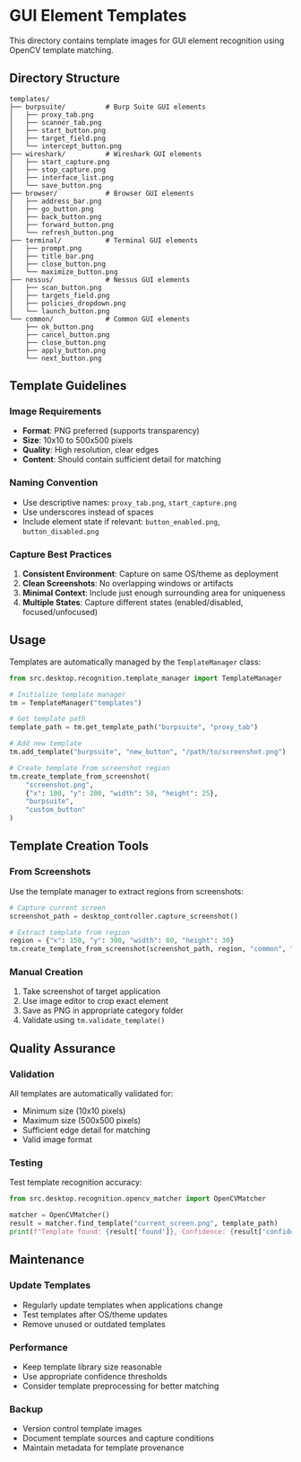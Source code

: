 # GUI Element Templates

This directory contains template images for GUI element recognition using OpenCV template matching.

## Directory Structure

```
templates/
├── burpsuite/          # Burp Suite GUI elements
│   ├── proxy_tab.png
│   ├── scanner_tab.png
│   ├── start_button.png
│   ├── target_field.png
│   └── intercept_button.png
├── wireshark/          # Wireshark GUI elements
│   ├── start_capture.png
│   ├── stop_capture.png
│   ├── interface_list.png
│   └── save_button.png
├── browser/            # Browser GUI elements
│   ├── address_bar.png
│   ├── go_button.png
│   ├── back_button.png
│   ├── forward_button.png
│   └── refresh_button.png
├── terminal/           # Terminal GUI elements
│   ├── prompt.png
│   ├── title_bar.png
│   ├── close_button.png
│   └── maximize_button.png
├── nessus/             # Nessus GUI elements
│   ├── scan_button.png
│   ├── targets_field.png
│   ├── policies_dropdown.png
│   └── launch_button.png
└── common/             # Common GUI elements
    ├── ok_button.png
    ├── cancel_button.png
    ├── close_button.png
    ├── apply_button.png
    └── next_button.png
```

## Template Guidelines

### Image Requirements
- **Format**: PNG preferred (supports transparency)
- **Size**: 10x10 to 500x500 pixels
- **Quality**: High resolution, clear edges
- **Content**: Should contain sufficient detail for matching

### Naming Convention
- Use descriptive names: `proxy_tab.png`, `start_capture.png`
- Use underscores instead of spaces
- Include element state if relevant: `button_enabled.png`, `button_disabled.png`

### Capture Best Practices
1. **Consistent Environment**: Capture on same OS/theme as deployment
2. **Clean Screenshots**: No overlapping windows or artifacts
3. **Minimal Context**: Include just enough surrounding area for uniqueness
4. **Multiple States**: Capture different states (enabled/disabled, focused/unfocused)

## Usage

Templates are automatically managed by the `TemplateManager` class:

```python
from src.desktop.recognition.template_manager import TemplateManager

# Initialize template manager
tm = TemplateManager("templates")

# Get template path
template_path = tm.get_template_path("burpsuite", "proxy_tab")

# Add new template
tm.add_template("burpsuite", "new_button", "/path/to/screenshot.png")

# Create template from screenshot region
tm.create_template_from_screenshot(
    "screenshot.png",
    {"x": 100, "y": 200, "width": 50, "height": 25},
    "burpsuite",
    "custom_button"
)
```

## Template Creation Tools

### From Screenshots
Use the template manager to extract regions from screenshots:

```python
# Capture current screen
screenshot_path = desktop_controller.capture_screenshot()

# Extract template from region
region = {"x": 150, "y": 300, "width": 80, "height": 30}
tm.create_template_from_screenshot(screenshot_path, region, "common", "new_button")
```

### Manual Creation
1. Take screenshot of target application
2. Use image editor to crop exact element
3. Save as PNG in appropriate category folder
4. Validate using `tm.validate_template()`

## Quality Assurance

### Validation
All templates are automatically validated for:
- Minimum size (10x10 pixels)
- Maximum size (500x500 pixels)
- Sufficient edge detail for matching
- Valid image format

### Testing
Test template recognition accuracy:

```python
from src.desktop.recognition.opencv_matcher import OpenCVMatcher

matcher = OpenCVMatcher()
result = matcher.find_template("current_screen.png", template_path)
print(f"Template found: {result['found']}, Confidence: {result['confidence']}")
```

## Maintenance

### Update Templates
- Regularly update templates when applications change
- Test templates after OS/theme updates
- Remove unused or outdated templates

### Performance
- Keep template library size reasonable
- Use appropriate confidence thresholds
- Consider template preprocessing for better matching

### Backup
- Version control template images
- Document template sources and capture conditions
- Maintain metadata for template provenance
